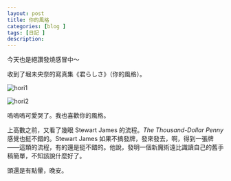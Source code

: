 ```yaml
---
layout: post
title: 你的風格
categories: [blog ]
tags: [日記 ]
description:
---
```


今天也是絕讚發燒感冒中～

收到了堀未央奈的寫真集《君らしさ》（你的風格）。


![hori1](https://user-images.githubusercontent.com/17661845/190847483-a45249fb-af75-4140-b45d-e7d4ae3a9caa.jpg)

![hori2](https://user-images.githubusercontent.com/17661845/190847487-23af9f16-9434-4855-9c91-801a0463b39a.jpg)

嗚嗚嗚可愛哭了。我也喜歡你的風格。

上高數之前，又看了幾眼 Stewart James 的流程。*The Thousand-Dollar Penny* 感覺也挺不錯的。Stewart James 如果不搞發牌，發來發去，啊，得到一張牌——這類的流程，有的還是挺不錯的。他說，發明一個新魔術遠比識讀自己的舊手稿簡單，不知該說什麼好了。

頭還是有點暈，晚安。
